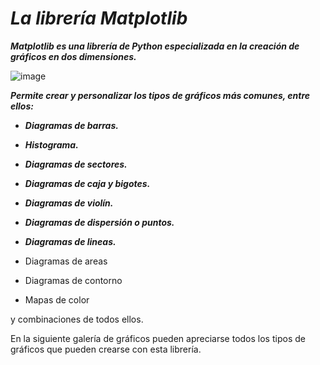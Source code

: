 # **_La librería Matplotlib_**

**_Matplotlib es una librería de Python especializada en la creación de gráficos en dos dimensiones._**

![image](https://github.com/user-attachments/assets/aa254802-679a-4d29-ae95-713dd25cb9a9)

**_Permite crear y personalizar los tipos de gráficos más comunes, entre ellos:_**

- **_Diagramas de barras._**
  
- **_Histograma._**
  
- **_Diagramas de sectores._**
  
- **_Diagramas de caja y bigotes._**
  
- **_Diagramas de violín._**
  
- **_Diagramas de dispersión o puntos._**
  
- **_Diagramas de lineas._**
  
- Diagramas de areas
- Diagramas de contorno
- Mapas de color
  
y combinaciones de todos ellos.

En la siguiente galería de gráficos pueden apreciarse todos los tipos de gráficos que pueden crearse con esta librería.
